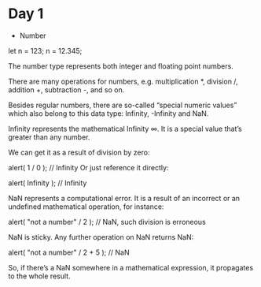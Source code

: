 # Day 1

- Number

let n = 123;
n = 12.345;

The number type represents both integer and floating point numbers.

There are many operations for numbers, e.g. multiplication *, division /, addition +, subtraction -, and so on.

Besides regular numbers, there are so-called “special numeric values” which also belong to this data type: Infinity, -Infinity and NaN.

Infinity represents the mathematical Infinity ∞. It is a special value that’s greater than any number.

We can get it as a result of division by zero:

alert( 1 / 0 ); // Infinity
Or just reference it directly:

alert( Infinity ); // Infinity

NaN represents a computational error. It is a result of an incorrect or an undefined mathematical operation, for instance:

alert( "not a number" / 2 ); // NaN, such division is erroneous

NaN is sticky. Any further operation on NaN returns NaN:

alert( "not a number" / 2 + 5 ); // NaN

So, if there’s a NaN somewhere in a mathematical expression, it propagates to the whole result.